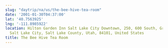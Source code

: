 ```yaml
---
slug: "daytrip/na/us/the-bee-hive-tea-room"
date: '2001-01-30T04:37:00'
lat: '40.7563925'
lng: '-111.8985922'
location: Hilton Garden Inn Salt Lake City Downtown, 250, 600 South, Granary District,
  Salt Lake City, Salt Lake County, Utah, 84101, United States
title: The Bee Hive Tea Room
---
```



